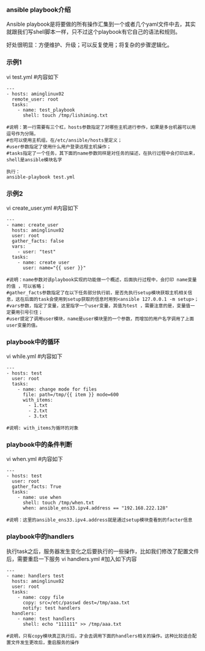 ### ansible playbook介绍

Ansible playbook是将要做的所有操作汇集到一个或者几个yaml文件中去，其实就跟我们写shell脚本一样，只不过这个playbook有它自己的语法和规则。

好处很明显：方便维护、升级；可以反复使用；将复杂的步骤逻辑化。

### 示例1
vi test.yml #内容如下
```
---
- hosts: aminglinux02
  remote_user: root
  tasks:
    - name: test_playbook
      shell: touch /tmp/lishiming.txt

#说明：第一行需要有三个杠，hosts参数指定了对哪些主机进行参作，如果是多台机器可以用逗号作为分隔，
#也可以使用主机组，在/etc/ansible/hosts里定义；
#user参数指定了使用什么用户登录远程主机操作；
#tasks指定了一个任务，其下面的name参数同样是对任务的描述，在执行过程中会打印出来，shell是ansible模块名字

执行：
ansible-playbook test.yml
```

### 示例2
vi create_user.yml #内容如下
```
---
- name: create_user
  hosts: aminglinux02
  user: root
  gather_facts: false
  vars:
    - user: "test"
  tasks:
    - name: create user
      user: name="{{ user }}"

#说明：name参数对该playbook实现的功能做一个概述，后面执行过程中，会打印 name变量的值 ，可以省略；
#gather_facts参数指定了在以下任务部分执行前，是否先执行setup模块获取主机相关信息，这在后面的task会使用到setup获取的信息时用到<ansible 127.0.0.1 -m setup>；
#vars参数，指定了变量，这里指字一个user变量，其值为test ，需要注意的是，变量值一定要用引号引住；
#user提定了调用user模块，name是user模块里的一个参数，而增加的用户名字调用了上面user变量的值。
```

### playbook中的循环

vi while.yml #内容如下
```
---
- hosts: test
  user: root
  tasks:
    - name: change mode for files
      file: path=/tmp/{{ item }} mode=600
      with_items:
        - 1.txt
        - 2.txt
        - 3.txt

#说明: with_items为循环的对象
```

### playbook中的条件判断

vi when.yml #内容如下
```
---
- hosts: test
  user: root
  gather_facts: True
  tasks:
    - name: use when
      shell: touch /tmp/when.txt
      when: ansible_ens33.ipv4.address == "192.168.222.128"

#说明：这里的ansible_ens33.ipv4.address就是通过setup模块查看到的facter信息

```

### playbook中的handlers

执行task之后，服务器发生变化之后要执行的一些操作，比如我们修改了配置文件后，需要重启一下服务
vi handlers.yml #加入如下内容
```
---
- name: handlers test
  hosts: aminglinux02
  user: root
  tasks:
    - name: copy file
      copy: src=/etc/passwd dest=/tmp/aaa.txt
      notify: test handlers
  handlers:
    - name: test handlers
      shell: echo "111111" >> /tmp/aaa.txt

#说明，只有copy模块真正执行后，才会去调用下面的handlers相关的操作。这种比较适合配置文件发生更改后，重启服务的操作
```

